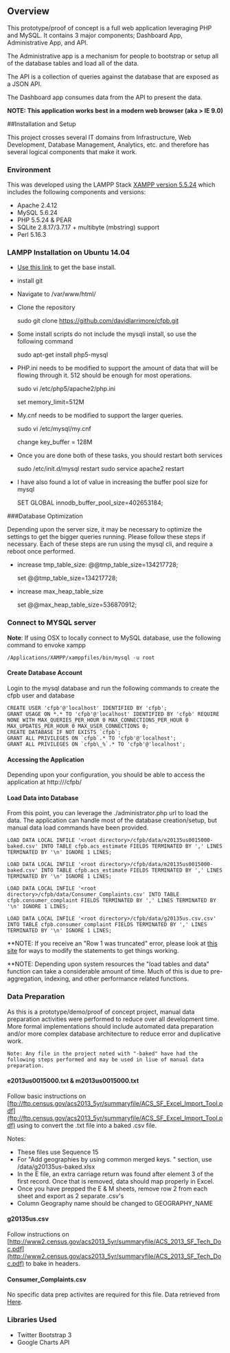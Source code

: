 ## Overview
This prototype/proof of concept is a full web application leveraging PHP and MySQL. It contains 3 major components; Dashboard App, Administrative App, and API.

The Administrative app is a mechanism for people to bootstrap or setup all of the database tables and load all of the data.

The API is a collection of queries against the database that are exposed as a JSON API.

The Dashboard app consumes data from the API to present the data.


**NOTE: This application works best in a modern web browser (aka > IE 9.0)**


##Installation and Setup

This project crosses several IT domains from Infrastructure, Web Development, Database Management, Analytics, etc. and therefore has several logical components that make it work.


### Environment

This was developed using the LAMPP Stack [XAMPP version 5.5.24](https://www.apachefriends.org/download.html) which includes the following components and versions:

* Apache 2.4.12
* MySQL 5.6.24
* PHP 5.5.24 & PEAR
* SQLite 2.8.17/3.7.17 + multibyte (mbstring) support
* Perl 5.16.3


### LAMPP Installation on Ubuntu 14.04

* [Use this link](http://howtoubuntu.org/how-to-install-lamp-on-ubuntu) to get the base install.
* install git
* Navigate to /var/www/html/
* Clone the repository

	sudo git clone https://github.com/davidlarrimore/cfpb.git

* Some install scripts do not include the mysqli install, so use the following command


	sudo apt-get install php5-mysql


* PHP.ini needs to be modified to support the amount of data that will be flowing through it. 512 should be enough for most operations.


	sudo vi /etc/php5/apache2/php.ini

	set memory_limit=512M


* My.cnf needs to be modified to support the larger queries.


	sudo vi /etc/mysql/my.cnf

	change key_buffer              = 128M


* Once you are done both of these tasks, you should restart both services


	sudo /etc/init.d/mysql restart 
	sudo service apache2 restart


* I have also found a lot of value in increasing the buffer pool size for mysql

	SET GLOBAL innodb_buffer_pool_size=402653184;


###Database Optimization

Depending upon the server size, it may be necessary to optimize the settings to get the bigger queries running. Please follow these steps if necessary. Each of these steps are run using the mysql cli, and require a reboot once performed.


* increase tmp_table_size: @@tmp_table_size=134217728;

	set @@tmp_table_size=134217728;

* increase max_heap_table_size

	set @@max_heap_table_size=536870912;




### Connect to MYSQL server


**Note**: If using OSX to locally connect to MySQL database, use the following command to envoke xampp

	/Applications/XAMPP/xamppfiles/bin/mysql -u root



#### Create Database Account

Login to the mysql database and run the following commands to create the cfpb user and database

	CREATE USER 'cfpb'@'localhost' IDENTIFIED BY 'cfpb';
	GRANT USAGE ON *.* TO 'cfpb'@'localhost' IDENTIFIED BY 'cfpb' REQUIRE NONE WITH MAX_QUERIES_PER_HOUR 0 MAX_CONNECTIONS_PER_HOUR 0 MAX_UPDATES_PER_HOUR 0 MAX_USER_CONNECTIONS 0;
	CREATE DATABASE IF NOT EXISTS `cfpb`;
	GRANT ALL PRIVILEGES ON `cfpb`.* TO 'cfpb'@'localhost';
	GRANT ALL PRIVILEGES ON `cfpb\_%`.* TO 'cfpb'@'localhost';





#### Accessing the Application

Depending upon your configuration, you should be able to access the application at http://<hostname>/cfpb/



#### Load Data into Database

From this point, you can leverage the ./administrator.php url to load the data. The application can handle most of the database creation/setup, but manual data load commands have been provided.


	LOAD DATA LOCAL INFILE '<root directory>/cfpb/data/e20135us0015000-baked.csv' INTO TABLE cfpb.acs_estimate FIELDS TERMINATED BY ',' LINES TERMINATED BY '\n' IGNORE 1 LINES;

	LOAD DATA LOCAL INFILE '<root directory>/cfpb/data/m20135us0015000-baked.csv' INTO TABLE cfpb.acs_estimate FIELDS TERMINATED BY ',' LINES TERMINATED BY '\n' IGNORE 1 LINES;

	LOAD DATA LOCAL INFILE '<root directory>/cfpb/data/Consumer_Complaints.csv' INTO TABLE cfpb.consumer_complaint FIELDS TERMINATED BY ',' LINES TERMINATED BY '\n' IGNORE 1 LINES;

	LOAD DATA LOCAL INFILE '<root directory>/cfpb/data/g20135us.csv.csv' INTO TABLE cfpb.consumer_complaint FIELDS TERMINATED BY ',' LINES TERMINATED BY '\n' IGNORE 1 LINES;


**NOTE: If you receive an "Row 1 was truncated" error, please look at [this site](http://www.alanjames.org/2009/08/mysql-row-n-was-truncated-a-solution/) for ways to modify the statements to get things working.


**NOTE: Depending upon system resources the "load tables and data" function can take a considerable amount of time. Much of this is due to pre-aggregation, indexing, and other performance related functions.




### Data Preparation

As this is a prototype/demo/proof of concept project, manual data preparation activities were performed to reduce over all development time. More formal implementations should include automated data preparation and/or more complex database architecture to reduce error and duplicative work.

	Note: Any file in the project noted with "-baked" have had the following steps performed and may be used in liue of manual data preparation.


#### e2013us0015000.txt & m2013us0015000.txt


Follow basic instructions on [ftp://ftp.census.gov/acs2013_5yr/summaryfile/ACS_SF_Excel_Import_Tool.pdf](ftp://ftp.census.gov/acs2013_5yr/summaryfile/ACS_SF_Excel_Import_Tool.pdf) using  to convert the .txt file into a baked .csv file.


Notes:


* These files use Sequence 15
* For "Add geographies by using common merged keys. " section, use /data/g20135us-baked.xlsx
* In the E file, an extra carriage return was found after element 3 of the first record. Once that is removed, data should map properly in Excel.
* Once you have prepped the E & M sheets, remove row 2 from each sheet and export as 2 separate .csv's
* Column Geography name should be changed to GEOGRAPHY_NAME



#### g20135us.csv

Follow instructions on [http://www2.census.gov/acs2013_5yr/summaryfile/ACS_2013_SF_Tech_Doc.pdf](http://www2.census.gov/acs2013_5yr/summaryfile/ACS_2013_SF_Tech_Doc.pdf) to bake in headers.


#### Consumer_Complaints.csv

No specific data prep activites are required for this file. Data retrieved from [Here](http://www.consumerfinance.gov/complaintdatabase/#download-the-data).




### Libraries Used

* Twitter Bootstrap 3
* Google Charts API


